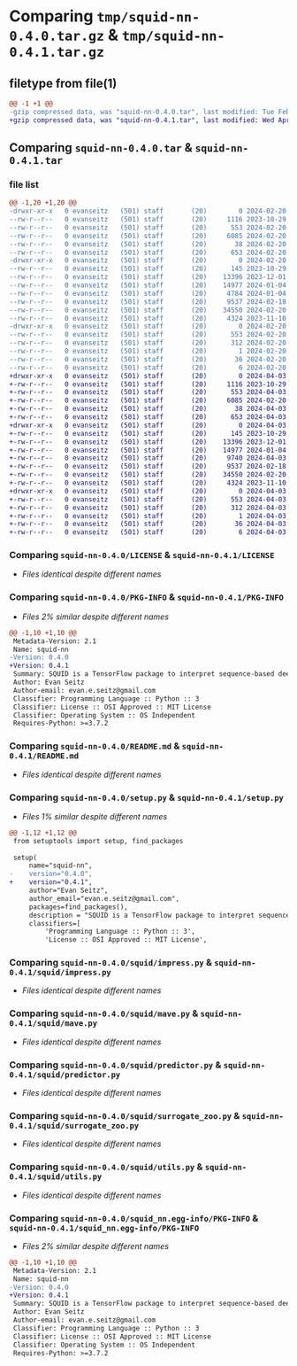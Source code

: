 # Comparing `tmp/squid-nn-0.4.0.tar.gz` & `tmp/squid-nn-0.4.1.tar.gz`

## filetype from file(1)

```diff
@@ -1 +1 @@
-gzip compressed data, was "squid-nn-0.4.0.tar", last modified: Tue Feb 20 21:15:33 2024, max compression
+gzip compressed data, was "squid-nn-0.4.1.tar", last modified: Wed Apr  3 20:46:09 2024, max compression
```

## Comparing `squid-nn-0.4.0.tar` & `squid-nn-0.4.1.tar`

### file list

```diff
@@ -1,20 +1,20 @@
-drwxr-xr-x   0 evanseitz   (501) staff       (20)        0 2024-02-20 21:15:33.000000 squid-nn-0.4.0/
--rw-r--r--   0 evanseitz   (501) staff       (20)     1116 2023-10-29 01:33:37.000000 squid-nn-0.4.0/LICENSE
--rw-r--r--   0 evanseitz   (501) staff       (20)      553 2024-02-20 21:15:33.000000 squid-nn-0.4.0/PKG-INFO
--rw-r--r--   0 evanseitz   (501) staff       (20)     6085 2024-02-20 21:14:19.000000 squid-nn-0.4.0/README.md
--rw-r--r--   0 evanseitz   (501) staff       (20)       38 2024-02-20 21:15:33.000000 squid-nn-0.4.0/setup.cfg
--rw-r--r--   0 evanseitz   (501) staff       (20)      653 2024-02-20 21:14:57.000000 squid-nn-0.4.0/setup.py
-drwxr-xr-x   0 evanseitz   (501) staff       (20)        0 2024-02-20 21:15:33.000000 squid-nn-0.4.0/squid/
--rw-r--r--   0 evanseitz   (501) staff       (20)      145 2023-10-29 01:33:37.000000 squid-nn-0.4.0/squid/__init__.py
--rw-r--r--   0 evanseitz   (501) staff       (20)    13396 2023-12-01 19:34:26.000000 squid-nn-0.4.0/squid/impress.py
--rw-r--r--   0 evanseitz   (501) staff       (20)    14977 2024-01-04 20:58:35.000000 squid-nn-0.4.0/squid/mave.py
--rw-r--r--   0 evanseitz   (501) staff       (20)     4784 2024-01-04 21:01:19.000000 squid-nn-0.4.0/squid/mutagenizer.py
--rw-r--r--   0 evanseitz   (501) staff       (20)     9537 2024-02-18 20:23:31.000000 squid-nn-0.4.0/squid/predictor.py
--rw-r--r--   0 evanseitz   (501) staff       (20)    34550 2024-02-20 20:45:17.000000 squid-nn-0.4.0/squid/surrogate_zoo.py
--rw-r--r--   0 evanseitz   (501) staff       (20)     4324 2023-11-10 13:16:19.000000 squid-nn-0.4.0/squid/utils.py
-drwxr-xr-x   0 evanseitz   (501) staff       (20)        0 2024-02-20 21:15:33.000000 squid-nn-0.4.0/squid_nn.egg-info/
--rw-r--r--   0 evanseitz   (501) staff       (20)      553 2024-02-20 21:15:32.000000 squid-nn-0.4.0/squid_nn.egg-info/PKG-INFO
--rw-r--r--   0 evanseitz   (501) staff       (20)      312 2024-02-20 21:15:32.000000 squid-nn-0.4.0/squid_nn.egg-info/SOURCES.txt
--rw-r--r--   0 evanseitz   (501) staff       (20)        1 2024-02-20 21:15:32.000000 squid-nn-0.4.0/squid_nn.egg-info/dependency_links.txt
--rw-r--r--   0 evanseitz   (501) staff       (20)       36 2024-02-20 21:15:32.000000 squid-nn-0.4.0/squid_nn.egg-info/requires.txt
--rw-r--r--   0 evanseitz   (501) staff       (20)        6 2024-02-20 21:15:32.000000 squid-nn-0.4.0/squid_nn.egg-info/top_level.txt
+drwxr-xr-x   0 evanseitz   (501) staff       (20)        0 2024-04-03 20:46:09.000000 squid-nn-0.4.1/
+-rw-r--r--   0 evanseitz   (501) staff       (20)     1116 2023-10-29 01:33:37.000000 squid-nn-0.4.1/LICENSE
+-rw-r--r--   0 evanseitz   (501) staff       (20)      553 2024-04-03 20:46:09.000000 squid-nn-0.4.1/PKG-INFO
+-rw-r--r--   0 evanseitz   (501) staff       (20)     6085 2024-02-20 21:14:19.000000 squid-nn-0.4.1/README.md
+-rw-r--r--   0 evanseitz   (501) staff       (20)       38 2024-04-03 20:46:09.000000 squid-nn-0.4.1/setup.cfg
+-rw-r--r--   0 evanseitz   (501) staff       (20)      653 2024-04-03 20:45:53.000000 squid-nn-0.4.1/setup.py
+drwxr-xr-x   0 evanseitz   (501) staff       (20)        0 2024-04-03 20:46:09.000000 squid-nn-0.4.1/squid/
+-rw-r--r--   0 evanseitz   (501) staff       (20)      145 2023-10-29 01:33:37.000000 squid-nn-0.4.1/squid/__init__.py
+-rw-r--r--   0 evanseitz   (501) staff       (20)    13396 2023-12-01 19:34:26.000000 squid-nn-0.4.1/squid/impress.py
+-rw-r--r--   0 evanseitz   (501) staff       (20)    14977 2024-01-04 20:58:35.000000 squid-nn-0.4.1/squid/mave.py
+-rw-r--r--   0 evanseitz   (501) staff       (20)     9740 2024-04-03 20:36:12.000000 squid-nn-0.4.1/squid/mutagenizer.py
+-rw-r--r--   0 evanseitz   (501) staff       (20)     9537 2024-02-18 20:23:31.000000 squid-nn-0.4.1/squid/predictor.py
+-rw-r--r--   0 evanseitz   (501) staff       (20)    34550 2024-02-20 20:45:17.000000 squid-nn-0.4.1/squid/surrogate_zoo.py
+-rw-r--r--   0 evanseitz   (501) staff       (20)     4324 2023-11-10 13:16:19.000000 squid-nn-0.4.1/squid/utils.py
+drwxr-xr-x   0 evanseitz   (501) staff       (20)        0 2024-04-03 20:46:09.000000 squid-nn-0.4.1/squid_nn.egg-info/
+-rw-r--r--   0 evanseitz   (501) staff       (20)      553 2024-04-03 20:46:09.000000 squid-nn-0.4.1/squid_nn.egg-info/PKG-INFO
+-rw-r--r--   0 evanseitz   (501) staff       (20)      312 2024-04-03 20:46:09.000000 squid-nn-0.4.1/squid_nn.egg-info/SOURCES.txt
+-rw-r--r--   0 evanseitz   (501) staff       (20)        1 2024-04-03 20:46:09.000000 squid-nn-0.4.1/squid_nn.egg-info/dependency_links.txt
+-rw-r--r--   0 evanseitz   (501) staff       (20)       36 2024-04-03 20:46:09.000000 squid-nn-0.4.1/squid_nn.egg-info/requires.txt
+-rw-r--r--   0 evanseitz   (501) staff       (20)        6 2024-04-03 20:46:09.000000 squid-nn-0.4.1/squid_nn.egg-info/top_level.txt
```

### Comparing `squid-nn-0.4.0/LICENSE` & `squid-nn-0.4.1/LICENSE`

 * *Files identical despite different names*

### Comparing `squid-nn-0.4.0/PKG-INFO` & `squid-nn-0.4.1/PKG-INFO`

 * *Files 2% similar despite different names*

```diff
@@ -1,10 +1,10 @@
 Metadata-Version: 2.1
 Name: squid-nn
-Version: 0.4.0
+Version: 0.4.1
 Summary: SQUID is a TensorFlow package to interpret sequence-based deep learning models for regulatory genomics data with domain-specific surrogate models.
 Author: Evan Seitz
 Author-email: evan.e.seitz@gmail.com
 Classifier: Programming Language :: Python :: 3
 Classifier: License :: OSI Approved :: MIT License
 Classifier: Operating System :: OS Independent
 Requires-Python: >=3.7.2
```

### Comparing `squid-nn-0.4.0/README.md` & `squid-nn-0.4.1/README.md`

 * *Files identical despite different names*

### Comparing `squid-nn-0.4.0/setup.py` & `squid-nn-0.4.1/setup.py`

 * *Files 1% similar despite different names*

```diff
@@ -1,12 +1,12 @@
 from setuptools import setup, find_packages
 
 setup(
     name="squid-nn",
-    version="0.4.0",
+    version="0.4.1",
     author="Evan Seitz",
     author_email="evan.e.seitz@gmail.com",
     packages=find_packages(),
     description = "SQUID is a TensorFlow package to interpret sequence-based deep learning models for regulatory genomics data with domain-specific surrogate models.",
     classifiers=[
         'Programming Language :: Python :: 3',
         'License :: OSI Approved :: MIT License',
```

### Comparing `squid-nn-0.4.0/squid/impress.py` & `squid-nn-0.4.1/squid/impress.py`

 * *Files identical despite different names*

### Comparing `squid-nn-0.4.0/squid/mave.py` & `squid-nn-0.4.1/squid/mave.py`

 * *Files identical despite different names*

### Comparing `squid-nn-0.4.0/squid/predictor.py` & `squid-nn-0.4.1/squid/predictor.py`

 * *Files identical despite different names*

### Comparing `squid-nn-0.4.0/squid/surrogate_zoo.py` & `squid-nn-0.4.1/squid/surrogate_zoo.py`

 * *Files identical despite different names*

### Comparing `squid-nn-0.4.0/squid/utils.py` & `squid-nn-0.4.1/squid/utils.py`

 * *Files identical despite different names*

### Comparing `squid-nn-0.4.0/squid_nn.egg-info/PKG-INFO` & `squid-nn-0.4.1/squid_nn.egg-info/PKG-INFO`

 * *Files 2% similar despite different names*

```diff
@@ -1,10 +1,10 @@
 Metadata-Version: 2.1
 Name: squid-nn
-Version: 0.4.0
+Version: 0.4.1
 Summary: SQUID is a TensorFlow package to interpret sequence-based deep learning models for regulatory genomics data with domain-specific surrogate models.
 Author: Evan Seitz
 Author-email: evan.e.seitz@gmail.com
 Classifier: Programming Language :: Python :: 3
 Classifier: License :: OSI Approved :: MIT License
 Classifier: Operating System :: OS Independent
 Requires-Python: >=3.7.2
```

